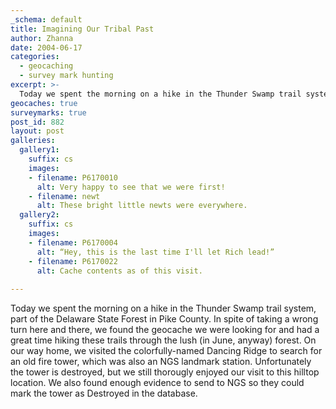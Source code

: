 ```yaml
---
_schema: default
title: Imagining Our Tribal Past
author: Zhanna
date: 2004-06-17
categories:
  - geocaching
  - survey mark hunting
excerpt: >- 
  Today we spent the morning on a hike in the Thunder Swamp trail system, part of the Delaware State Forest in Pike County. 
geocaches: true
surveymarks: true
post_id: 882
layout: post
galleries:
  gallery1:
    suffix: cs
    images:
    - filename: P6170010
      alt: Very happy to see that we were first!
    - filename: newt
      alt: These bright little newts were everywhere.
  gallery2:
    suffix: cs
    images:
    - filename: P6170004
      alt: “Hey, this is the last time I'll let Rich lead!”
    - filename: P6170022
      alt: Cache contents as of this visit.    
   
---
```


Today we spent the morning on a hike in the Thunder Swamp trail system, part of the Delaware State Forest in Pike County. In spite of taking a wrong turn here and there, we found the geocache we were looking for and had a great time hiking these trails through the lush (in June, anyway) forest. On our way home, we visited the colorfully-named Dancing Ridge to search for an old fire tower, which was also an NGS landmark station. Unfortunately the tower is destroyed, but we still thorougly enjoyed our visit to this hilltop location. We also found enough evidence to send to NGS so they could mark the tower as Destroyed in the database.
